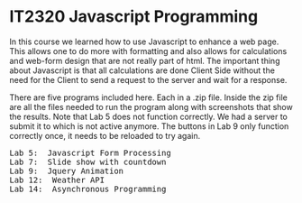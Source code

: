 # IT2320 Javascript Programming

In this course we learned how to use Javascript to enhance a web page.  This allows one to do more with formatting and also allows for calculations and web-form design that are not really part of html.  The important thing about Javascript is that all calculations are done Client Side without the need for the Client to send a request to the server and wait for a response.

There are five programs included here.  Each in a .zip file.  Inside the zip file are all the files needed to run the program along with screenshots that show the results.  Note that Lab 5 does not function correctly.  We had a server to submit it to which is not active anymore.  The buttons in Lab 9 only function correctly once, it needs to be reloaded to try again.

<pre>
Lab 5:  Javascript Form Processing 
Lab 7:  Slide show with countdown
Lab 9:  Jquery Animation
Lab 12:  Weather API
Lab 14:  Asynchronous Programming 
</pre>
